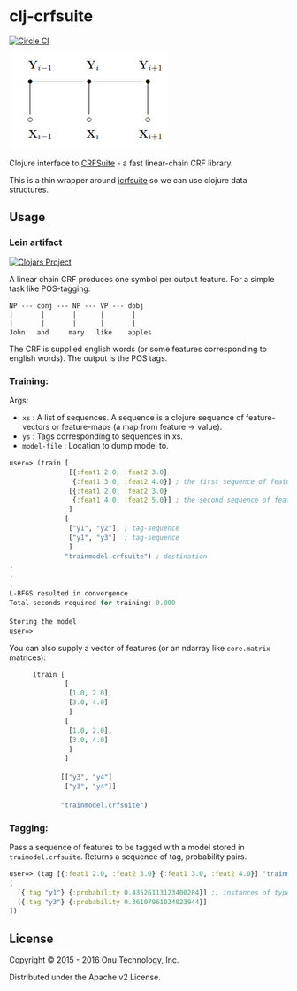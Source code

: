 # clj-crfsuite

[![Circle CI](https://circleci.com/gh/onutech/clj-crfsuite.svg?style=shield&circle-token=a06dccf4c61b8e867163eebf974cf0eaa2eaa2cf)](https://circleci.com/gh/onutech/clj-crfsuite)

<img src="Crf1.png" />

Clojure interface to [CRFSuite](http://www.chokkan.org/software/crfsuite/) - a fast linear-chain CRF library.

This is a thin wrapper around [jcrfsuite](https://github.com/vinhkhuc/jcrfsuite/) so we can use clojure data structures.

## Usage

### Lein artifact

[![Clojars Project](http://clojars.org/clj-crfsuite/latest-version.svg)](http://clojars.org/clj-crfsuite)

A linear chain CRF produces one symbol per output feature. For a simple task like POS-tagging:

```
NP --- conj --- NP --- VP --- dobj
|       |       |      |       |
|       |       |      |       |
John   and     mary   like    apples
```

The CRF is supplied english words (or some features corresponding to english words). The output is the POS tags.

### Training:

Args:

 * `xs` : A list of sequences. A sequence is a clojure sequence of feature-vectors or feature-maps (a map from feature -> value).
 * `ys` : Tags corresponding to sequences in xs.
 * `model-file` : Location to dump model to.

```clojure
user=> (train [
               [{:feat1 2.0, :feat2 3.0}
                {:feat1 3.0, :feat2 4.0}] ; the first sequence of features
			   [{:feat1 2.0, :feat2 3.0}
			    {:feat1 4.0, :feat2 5.0}] ; the second sequence of features
			   ]
		      [
			   ["y1", "y2"], ; tag-sequence
			   ["y1", "y3"]  ; tag-sequence
		       ]
		      "trainmodel.crfsuite") ; destination
.
.
.
L-BFGS resulted in convergence
Total seconds required for training: 0.000

Storing the model
user=>
```

You can also supply a vector of features (or an ndarray like `core.matrix` matrices):

```clojure
      (train [
              [
               [1.0, 2.0],
               [3.0, 4.0]
               ]
              [
               [1.0, 2.0],
               [3.0, 4.0]
               ]
              ]
             
             [["y3", "y4"]
              ["y3", "y4"]]

             "trainmodel.crfsuite")
```

### Tagging:

Pass a sequence of features to be tagged with a model stored in `traimodel.crfsuite`. Returns a
sequence of tag, probability pairs.

```clojure
user=> (tag [{:feat1 2.0, :feat2 3.0} {:feat1 3.0, :feat2 4.0}] "trainmodel.crfsuite")
[
  [{:tag "y1"} {:probability 0.43526113123400284}] ;; instances of type clj-crfsuite.core.Tag
  [{:tag "y3"} {:probability 0.36107961034023944}]
])
```


## License

Copyright © 2015 - 2016 Onu Technology, Inc.

Distributed under the Apache v2 License.
